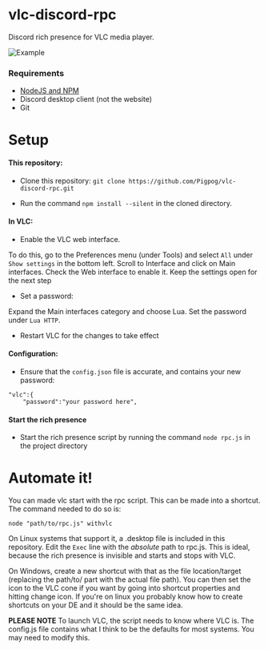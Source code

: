 # vlc-discord-rpc
Discord rich presence for VLC media player.

![Example](https://raw.githubusercontent.com/Pigpog/vlc-discord-rpc/master/example.PNG)


### Requirements

- [NodeJS and NPM](https://nodejs.org/en/)
- Discord desktop client (not the website)
- Git

# Setup

#### This repository:

- Clone this repository: `git clone https://github.com/Pigpog/vlc-discord-rpc.git`

- Run the command `npm install --silent` in the cloned directory.

#### In VLC:
- Enable the VLC web interface.

To do this, go to the Preferences menu (under Tools) and select `All` under `Show settings` in the bottom left. Scroll to Interface and click on Main interfaces. Check the Web interface to enable it. Keep the settings open for the next step

- Set a password:

Expand the Main interfaces category and choose Lua. Set the password under `Lua HTTP`.

- Restart VLC for the changes to take effect

#### Configuration:

- Ensure that the `config.json` file is accurate, and contains your new password:
```
"vlc":{
    "password":"your password here",
```



#### Start the rich presence

- Start the rich presence script by running the command `node rpc.js` in the project directory

# Automate it!
You can made vlc start with the rpc script. This can be made into a shortcut. The command needed to do so is:
```
node "path/to/rpc.js" withvlc
```
On Linux systems that support it, a .desktop file is included in this repository. Edit the `Exec` line with the *absolute* path to rpc.js. This is ideal, because the rich presence is invisible and starts and stops with VLC.

On Windows, create a new shortcut with that as the file location/target (replacing the path/to/ part with the actual file path). You can then set the icon to the VLC cone if you want by going into shortcut properties and hitting change icon.
If you're on linux you probably know how to create shortcuts on your DE and it should be the same idea.

**PLEASE NOTE** To launch VLC, the script needs to know where VLC is. The config.js file contains what I think to be the defaults for most systems. You may need to modify this.
